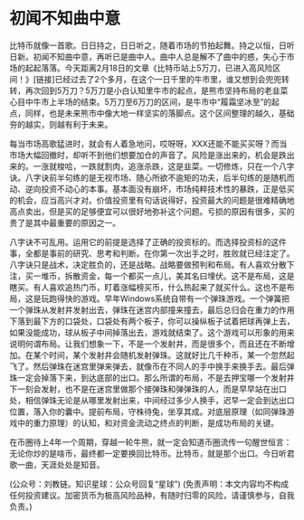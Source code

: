 # 初闻不知曲中意

比特币就像一首歌。日日持之，日日听之，随着市场的节拍起舞。持之以恒，日听日新。初闻不知曲中意，再听已是曲中人。曲中人总是解不了曲中的惑，失心于市场的起起落落。今天距离2月18日的文章《比特币站上5万刀，已进入高风险区间！》\[链接\]已经过去了2个多月，在这个一日千里的牛市里，谁又想到会兜兜转转，再次回到5万刀？5万刀是小白认知里牛市的起点，是熊市坚持布局的老韭菜心目中牛市上半场的结束。5万刀至6万刀的区间，是牛市中“履霜坚冰至”的起点，同样，也是未来熊市中像大地一样坚实的落脚点。这个区间整理的越久，基础夯的越实，则越有利于未来。

每当市场高歌猛进时，就会有人着急地问，哎呀呀，XXX还能不能买买呀？而当市场大幅回撤时，却听不到他们想要加仓的声音了。风险是涨出来的，机会是跌出来的。一涨就梭哈，一跌就割肉，追涨杀跌，这是韭菜。一切修炼，只在一个八字诀。八字诀前半句练的是无视市场、随心所欲不逾矩的功夫，后半句练的是随机而动、逆向投资不动心的本事。基本面没有崩坏，市场纯粹技术性的暴跌，正是低买的机会，应当高兴才对。价值投资里有句话说得好，投资最大的问题是很难精确地高点卖出，但是买的足够便宜可以很好地弥补这个问题。亏损的原因有很多，买的贵了是其中最重要的原因之一。

八字诀不可乱用。运用它的前提是选择了正确的投资标的。而选择投资标的这件事，全都是事前的研究、思考和判断。在你第一次出手之时，胜败就已经注定了。八字诀只是战术，决定胜负的，还是战略。战略要做预判和布局。有人喜欢分散下注，买一堆币，拆散资金，每一个都买一点儿，美其名曰埋伏。这不是布局，这是瞎买。有人喜欢追热门币，盯着涨幅榜买币，什么热起来了就买什么。这也不是布局，这是玩跑得快的游戏。早年Windows系统自带有一个弹珠游戏。一个弹簧把一个弹珠从发射井发射出去，弹珠在迷宫内部撞来撞去，最后总归会在重力的作用下落到最下方的口袋处，口袋处有两个板子，你可以操纵板子试着把球再弹上去，如果没能成功，球从板子中间掉落出去，游戏就结束了。这个游戏可以形象的用来说明何谓布局。让我们想象一下，不是一个发射井，而是很多个，而且还在不断增加。在某个时间，某个发射井会随机发射弹珠。这就好比几千种币，某一个忽然起飞了。然后弹珠在迷宫里弹来弹去，就像币在不同人的手中换手来换手去。最后弹珠一定会掉落下来，到达底部的出口。那么所谓的布局，不是去押宝哪一个发射井下一刻会发射，也不是在迷宫里做那个接弹珠和弹弹珠的人，而是早早站在出口处，相信弹珠无论是从哪里发射出来，中间经过多少人换手，迟早一定会到达出口位置，落入你的囊中。提前布局，守株待兔，坐享其成。对底层原理（如同弹珠游戏中的重力原理）的认知，和对资金流动之终点的判断，是成功布局的关键。

在币圈待上4年一个周期，穿越一轮牛熊，就一定会知道币圈流传一句醒世恒言：无论你炒的是啥币，最终都一定要换回比特币。比特币，就是那个出口。今日听君歌一曲，天涯处处是知音。

\(公众号：刘教链。知识星球：公众号回复“星球”\)  \(免责声明：本文内容均不构成任何投资建议。加密货币为极高风险品种，有随时归零的风险，请谨慎参与，自我负责。\)

